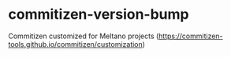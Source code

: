 # commitizen-version-bump
Commitizen customized for Meltano projects (https://commitizen-tools.github.io/commitizen/customization)
